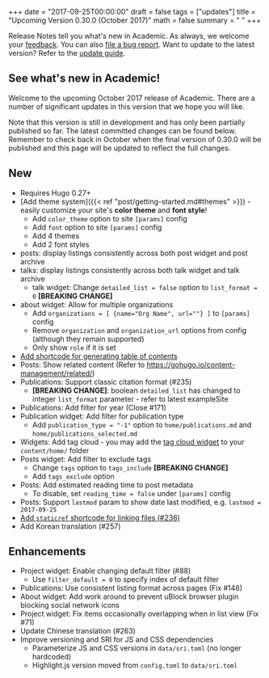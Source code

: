 +++
date = "2017-09-25T00:00:00"
draft = false
tags = ["updates"]
title = "Upcoming Version 0.30.0 (October 2017)"
math = false
summary = " "
+++

Release Notes tell you what's new in Academic. As always, we welcome your [feedback](https://github.com/gcushen/hugo-academic/issues). You can also [file a bug report](https://github.com/gcushen/hugo-academic/issues). Want to update to the latest version? Refer to the [update guide](https://sourcethemes.com/academic/post/getting-started/#upgrading).

## See what's new in Academic!

Welcome to the upcoming October 2017 release of Academic. There are a number of significant updates in this version that we hope you will like.

Note that this version is still in development and has only been partially published so far. The latest committed changes can be found below. Remember to check back in October when the final version of 0.30.0 will be published and this page will be updated to reflect the full changes.

## New

- Requires Hugo 0.27+
- [Add theme system]({{< ref "post/getting-started.md#themes" >}}) - easily customize your site's **color theme** and **font style**!
  - Add `color_theme` option to site `[params]` config
  - Add `font` option to site `[params]` config
  - Add 4 themes
  - Add 2 font styles
- posts: display listings consistently across both post widget and post archive
- talks: display listings consistently across both talk widget and talk archive
  - talk widget: Change `detailed_list = false` option to `list_format = 0` **[BREAKING CHANGE]**
- about widget: Allow for multiple organizations
  - Add `organizations = [ {name="Org Name", url=""} ]` to `[params]` config
  - Remove `organization` and `organization_url` options from config (although they remain supported)
  - Only show `role` if it is set
- [Add shortcode for generating table of contents](https://sourcethemes.com/academic/post/writing-markdown-latex/#table-of-contents)
- Posts: Show related content (Refer to https://gohugo.io/content-management/related/)
- Publications: Support classic citation format (#235)
  - **[BREAKING CHANGE]**: boolean `detailed_list` has changed to
  integer `list_format` parameter - refer to latest exampleSite
- Publications: Add filter for year (Close #171)
- Publication widget: Add filter for publication type
  - Add `publication_type = "-1"` option to `home/publications.md` and `home/publications_selected.md`
- Widgets: Add tag cloud - you may add the [tag cloud widget](https://raw.githubusercontent.com/gcushen/hugo-academic/master/exampleSite/content/home/tags.md) to your `content/home/` folder
- Posts widget: Add filter to exclude tags
  - Change `tags` option to `tags_include` **[BREAKING CHANGE]**
  - Add `tags_exclude` option
- Posts: Add estimated reading time to post metadata  
  - To disable, set `reading_time = false` under `[params]` config
- Posts: Support `lastmod` param to show date last modified, e.g. `lastmod = 2017-09-25`
- [Add `staticref` shortcode for linking files (#236)](https://sourcethemes.com/academic/post/writing-markdown-latex/#links)
- Add Korean translation (#257)

## Enhancements

- Project widget: Enable changing default filter (#88)
  - Use `filter_default = 0` to specify index of default filter
- Publications: Use consistent listing format across pages (Fix #148)
- About widget: Add work around to prevent uBlock browser plugin blocking social network icons
- Project widget: Fix items occasionally overlapping when in list view (Fix #71) 
- Update Chinese translation (#263)
- Improve versioning and SRI for JS and CSS dependencies
  - Parameterize JS and CSS versions in `data/sri.toml` (no longer hardcoded)
  - Highlight.js version moved from `config.toml` to `data/sri.toml`

